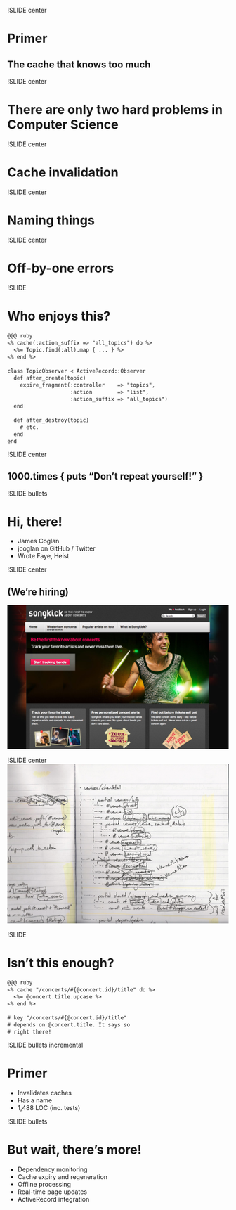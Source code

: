 !SLIDE center
# Primer
## The cache that knows too much


!SLIDE center
# There are only two hard problems in Computer Science


!SLIDE center
# Cache invalidation


!SLIDE center
# Naming things


!SLIDE center
# Off-by-one errors


!SLIDE
# Who enjoys this?

    @@@ ruby
    <% cache(:action_suffix => "all_topics") do %>
      <%= Topic.find(:all).map { ... } %>
    <% end %>
    
    class TopicObserver < ActiveRecord::Observer
      def after_create(topic)
        expire_fragment(:controller    => "topics",
                        :action        => "list",
                        :action_suffix => "all_topics")
      end
      
      def after_destroy(topic)
        # etc.
      end
    end


!SLIDE center
## 1000.times { puts “Don’t repeat yourself!”  }


!SLIDE bullets
# Hi, there!

* James Coglan
* jcoglan on GitHub / Twitter
* Wrote Faye, Heist


!SLIDE center
## (We’re hiring)
![Songkick](sk-home.png)


!SLIDE center
![Call graph](call-graph.png)


!SLIDE
# Isn’t this enough?

    @@@ ruby
    <% cache "/concerts/#{@concert.id}/title" do %>
      <%= @concert.title.upcase %>
    <% end %>
    
    # key "/concerts/#{@concert.id}/title"
    # depends on @concert.title. It says so
    # right there!


!SLIDE bullets incremental
# Primer

* Invalidates caches
* Has a name
* 1,488 LOC (inc. tests)


!SLIDE bullets
# But wait, there’s more!

* Dependency monitoring
* Cache expiry and regeneration
* Offline processing
* Real-time page updates
* ActiveRecord integration
